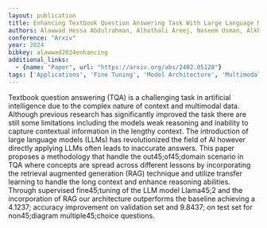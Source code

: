 ```yaml
---
layout: publication
title: Enhancing Textbook Question Answering Task With Large Language Models And Retrieval Augmented Generation
authors: Alawwad Hessa Abdulrahman, Alhothali Areej, Naseem Usman, Alkhathlan Ali, Jamal Amani
conference: "Arxiv"
year: 2024
bibkey: alawwad2024enhancing
additional_links:
  - {name: "Paper", url: "https://arxiv.org/abs/2402.05128"}
tags: ['Applications', 'Fine Tuning', 'Model Architecture', 'Multimodal Models', 'RAG']
---
```

Textbook question answering (TQA) is a challenging task in artificial intelligence due to the complex nature of context and multimodal data. Although previous research has significantly improved the task there are still some limitations including the models weak reasoning and inability to capture contextual information in the lengthy context. The introduction of large language models (LLMs) has revolutionized the field of AI however directly applying LLMs often leads to inaccurate answers. This paper proposes a methodology that handle the out45;of45;domain scenario in TQA where concepts are spread across different lessons by incorporating the retrieval augmented generation (RAG) technique and utilize transfer learning to handle the long context and enhance reasoning abilities. Through supervised fine45;tuning of the LLM model Llama45;2 and the incorporation of RAG our architecture outperforms the baseline achieving a 4.1237; accuracy improvement on validation set and 9.8437; on test set for non45;diagram multiple45;choice questions.
